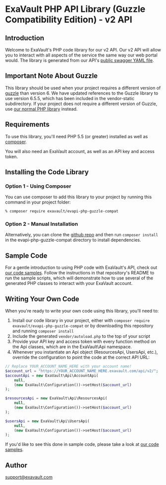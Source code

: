 # ExaVault PHP API Library (Guzzle Compatibility Edition) - v2 API

## Introduction
Welcome to ExaVault's PHP code library for our v2 API. Our v2 API will allow you to interact with all aspects of the service the same way our web portal would. The library is generated from our API's [public swagger YAML file](https://www.exavault.com/api/docs/evapi_2.0_public.yaml).

## Important Note About Guzzle
This library should be used when your project requires a different version of [guzzle](https://github.com/guzzle/guzzle) than version 6. We have updated references to the Guzzle library to use version 6.5.5, which has been included in the vendor-static subdirectory. If your project does not require a different version of Guzzle, use [our normal PHP library](https://github.com/exavault/evapi-php) instead.

## Requirements

To use this library, you'll need PHP 5.5 (or greater) installed as well as [composer](https://getcomposer.org). 

You will also need an ExaVault account, as well as an API key and access token.

## Installing the Code Library

### Option 1 - Using Composer
You can use composer to add this library to your project by running this command in your project folder:

```bash
% composer require exavault/evapi-php-guzzle-compat 
```

### Option 2 - Manual Installation
Alternatively, you can clone the [github repo](https://github.com/ExaVault/evapi-php-guzzle-compat) and then run `composer install` in the evapi-php-guzzle-compat directory to install dependencies.

## Sample Code

For a gentle introduction to using PHP code with ExaVault's API, check out [our code samples](https://github.com/ExaVault/evapi-php-samples). Follow the instructions in that repository's README to run the sample scripts, which will demonstrate how to use several of the generated PHP classes to interact with your ExaVault account.

## Writing Your Own Code

When you're ready to write your own code using this library, you'll need to:

1. Install our code library in your project, either with `composer require exavault/evapi-php-guzzle-compat` or by downloading this repository and running `composer install`
1. Include the generated `vendor/autoload.php` to the top of your script
1. Provide your API key and access token with every function method on the Api classes, which are in the ExaVault\Api namespace.
1. Whenever you instantiate an Api object (ResourcesApi, UsersApi, etc.), override the configuration to point the code at the correct API URL:
```php
// Replace YOUR_ACCOUNT_NAME_HERE with your account name!
$account_url = "https://YOUR_ACCOUNT_NAME_HERE.exavault.com/api/v2/";
$accountApi = new ExaVault\Api\AccountApi(
    null,
    (new ExaVault\Configuration())->setHost($account_url)
);
```
```php
$resourcesApi = new ExaVault\Api\ResourcesApi(
    null,
    (new ExaVault\Configuration())->setHost($account_url)
);
```
```php
$usersApi = new ExaVault\Api\UsersApi(
    null,
    (new ExaVault\Configuration())->setHost($account_url)
);
```

If you'd like to see this done in sample code, please take a look at [our code samples](https://github.com/ExaVault/evapi-php-samples).

## Author

support@exavault.com

